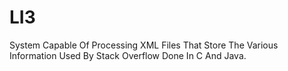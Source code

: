 # LI3
 System Capable Of Processing XML Files That Store The Various Information Used By Stack Overflow Done In C And Java.
